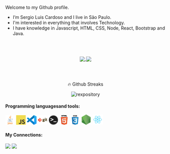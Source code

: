   Welcome to my Github profile.
- I’m  Sergio Luis Cardoso and I live in São Paulo.    
- I'm interested in everything that involves Technology.
- I have knowledge in Javascript, HTML, CSS, Node, React, Bootstrap and Java.

<br><br>

<p align="center">
  <a href="https://github.com/SergioLuisCardoso">
    <img
      align="center"
      height="150em"
      src="https://github-readme-stats.vercel.app/api?username=SergioLuisCardoso&show_icons=true&include_all_commits=true&count_private=true&theme=tokyonight"
    />
  </a>
  <a href="https://github.com/SergioLuisCardoso">
    <img
      align="center"
      height="150em"
      src="https://github-readme-stats.vercel.app/api/top-langs/?username=SergioLuisCardoso&show_icons=true&include_all_commits=true&count_private=true&layout=compact&theme=tokyonight"
    />
  </a>
</p>

<!--
<div>
<a href="https://github.com/SergioLuisCardoso">
<img align="center" height="160em" src="https://github-readme-stats.vercel.app/api?username=SergioLuisCardoso&show_icons=true&theme=dracula&include_all_commits=true&count_private=true"/>
<img align="center" height="160em" src="https://github-readme-stats.vercel.app/api/top-langs/?username=SergioLuisCardoso&layout=compact&langs_count=7&theme=dracula"/>
</div>
-->
  
<br><br>  
<p align="center">🔥 Github Streaks</p>
<p align="center"><img src="https://github-readme-streak-stats.herokuapp.com/?user=SergioLuisCardoso&theme=black-ice&hide_border=true&stroke=0000&background=0D1117&ring=e05397&fire=e05397&currStreakLabel=e05397" alt="rexpository" /></p>



#### **Programming languages ​​and tools:**  

<!---<code><img height="30" src="https://raw.githubusercontent.com/github/explore/80688e429a7d4ef2fca1e82350fe8e3517d3494d/topics/android/android.png"></code>
<code><img height="30" src="https://raw.githubusercontent.com/github/explore/80688e429a7d4ef2fca1e82350fe8e3517d3494d/topics/kotlin/kotlin.png"></code>
<code><img height="30" src="https://raw.githubusercontent.com/github/explore/80688e429a7d4ef2fca1e82350fe8e3517d3494d/topics/firebase/firebase.png"></code>--->
<code><img height="30" src="https://raw.githubusercontent.com/github/explore/80688e429a7d4ef2fca1e82350fe8e3517d3494d/topics/java/java.png"></code>
<code><img height="30" src="https://raw.githubusercontent.com/github/explore/80688e429a7d4ef2fca1e82350fe8e3517d3494d/topics/javascript/javascript.png"></code>
<code><img height="30" src="https://raw.githubusercontent.com/github/explore/80688e429a7d4ef2fca1e82350fe8e3517d3494d/topics/visual-studio-code/visual-studio-code.png"></code>
<code><img height="30" src="https://raw.githubusercontent.com/github/explore/80688e429a7d4ef2fca1e82350fe8e3517d3494d/topics/git/git.png"></code>
<code><img height="30" src="https://raw.githubusercontent.com/github/explore/80688e429a7d4ef2fca1e82350fe8e3517d3494d/topics/terminal/terminal.png"></code>
<code><img height="30" src="https://raw.githubusercontent.com/github/explore/80688e429a7d4ef2fca1e82350fe8e3517d3494d/topics/html/html.png"></code>
<code><img height="30" src="https://raw.githubusercontent.com/github/explore/80688e429a7d4ef2fca1e82350fe8e3517d3494d/topics/css/css.png"></code>
<code><img height="32" src="https://raw.githubusercontent.com/github/explore/80688e429a7d4ef2fca1e82350fe8e3517d3494d/topics/nodejs/nodejs.png" alt="Nodejs"/></code>
<code><img height="32" src="https://raw.githubusercontent.com/github/explore/80688e429a7d4ef2fca1e82350fe8e3517d3494d/topics/react/react.png" alt="React"/></code>
 
 
 #### **My Connections:**
<div> 

  <a href = "mailto:sergiolucard@gmail.com"><img src="https://img.shields.io/badge/-Gmail-%23333?style=for-the-badge&logo=gmail&logoColor=white" target="_blank"></a>
  <a href= "https://www.linkedin.com/in/sergio-l-cardoso-1a5404225/" target="_blank"><img src="https://img.shields.io/badge/-LinkedIn-%230077B5?style=for-the-badge&logo=linkedin&logoColor=white" target="_blank"></a> 
 
  
 
</div>

<!--- 💞️ I’m looking to collaborate on ...
- 📫 How to reach me ...
- 👋 I’m  Sergio Luis Cardoso    
- 👀 I’m interested in Technology.
- 🌱 I have knowledge in Javascript, HTML, CSS and Java.


--->


<!--
SergioLuisCardoso/SergioLuisCardoso is a ✨ special ✨ repository because its `README.md` (this file) appears on your GitHub profile.
You can click the Preview link to take a look at your changes.
-->
